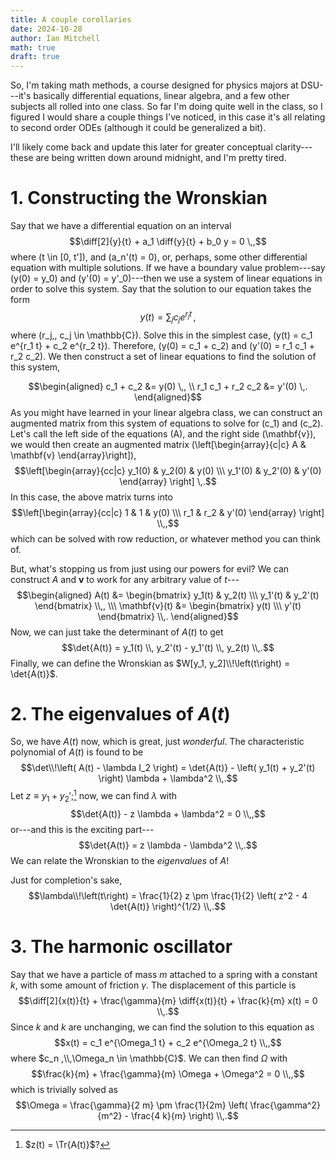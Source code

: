 ```yaml
---
title: A couple corollaries
date: 2024-10-28
author: Ian Mitchell
math: true
draft: true
---
```


<!--$$\require{textmacros}$$
$$\newcommand{\diff}[3][{}]{\frac{d^#1 #2}{d #3^#1}}$$
$$\newcommand{\dl}[2][{}]{\, d#2^#1}$$
$$\DeclareMathOperator{\Tr}{Tr}$$-->

So, I'm taking math methods, a course designed for physics majors at DSU---it's
basically differential equations, linear algebra, and a few other subjects all
rolled into one class. So far I'm doing quite well in the class, so I figured I
would share a couple things I've noticed, in this case it's all relating to
second order ODEs (although it could be generalized a bit).

I'll likely come back and update this later for greater conceptual
clarity---these are being written down around midnight, and I'm pretty tired.


# 1. Constructing the Wronskian
Say that we have a differential equation on an interval
$$\diff[2]{y}{t} + a_1 \diff{y}{t} + b_0 y = 0 \,,$$
where \(t \in [0, t']\), and \(a_n'(t) = 0\), or, perhaps, some other differential equation with multiple solutions. If we
have a boundary value problem---say \(y(0) = y_0\) and \(y'(0) = y'_0\)---then we
use a system of linear equations in order to solve this system. Say that the
solution to our equation takes the form
$$y(t) = \sum_j c_j e^{r_j t} \,,$$
where \(r_j\,\, c_j \in \mathbb{C}\). Solve this in the simplest case, \(y(t)
= c_1 e^{r_1 t} + c_2 e^{r_2 t}\). Therefore, \(y(0) = c_1 + c_2\)
and \(y'(0) = r_1 c_1 + r_2 c_2\). We then construct a set of linear equations to
find the solution of this system,
<!--For some reason, MathJax is just being *really* weird about how it renders
math---I can't get it to use backslashes properly.-->
$$\begin{aligned}
c_1 + c_2 &= y(0) \,, \\
r_1 c_1 + r_2 c_2 &= y'(0) \,.
\end{aligned}$$
As you might have learned in your linear algebra class, we can construct an
augmented matrix from this system of equations to solve for \(c_1\) and \(c_2\).
Let's call the left side of the equations \(A\), and the right side \(\mathbf{v}\),
we would then create an augmented matrix \(\left[\begin{array}{c|c} A &
\mathbf{v} \end{array}\right]\),
$$\left[\begin{array}{cc|c}
    y_1(0) & y_2(0) &  y(0) \\\
    y_1'(0) & y_2'(0) & y'(0) 
\end{array} \right] \,.$$
In this case, the above matrix turns into
$$\left[\begin{array}{cc|c}
    1 & 1 &  y(0) \\\
    r_1 & r_2 & y'(0) 
\end{array} \right] \\,,$$
which can be solved with row reduction, or whatever method you can think of.

But, what's stopping us from just using our powers for evil? We can construct
$A$ and $\mathbf{v}$ to work for any arbitrary value of $t$---
$$\begin{aligned}
A(t) &= \begin{bmatrix} y_1(t) & y_2(t) \\\ y_1'(t) & y_2'(t) \end{bmatrix} \\,, \\\
\mathbf{v}(t) &= \begin{bmatrix} y(t) \\\ y'(t) \end{bmatrix} \\,.
\end{aligned}$$
Now, we can just take the determinant of $A(t)$ to get
$$\det{A(t)} = y_1(t) \\, y_2'(t) - y_1'(t) \\, y_2(t) \\,.$$
Finally, we can define the Wronskian as $W[y_1, y_2]\\!\left(t\right) =
\det{A(t)}$.


# 2. The eigenvalues of $A(t)$
So, we have $A(t)$ now, which is great, just *wonderful*. The characteristic
polynomial of $A(t)$ is found to be
$$\det\\!\left( A(t) - \lambda I_2 \right) = \det{A(t)} - \left( y_1(t)
    + y_2'(t) \right) \lambda + \lambda^2 \\,.$$
Let $z \equiv y_1 + y_2'$;[^Tr] now, we can find $\lambda$ with
$$\det{A(t)}  - z \lambda + \lambda^2 = 0 \\,,$$
or---and this is the exciting part---
$$\det{A(t)} = z \lambda - \lambda^2 \\,.$$
We can relate the Wronskian to the *eigenvalues* of $A$!

Just for completion's sake,
$$\lambda\\!\left(t\right) = \frac{1}{2} z \pm \frac{1}{2} \left( z^2 - 4 \det{A(t)} \right)^{1/2} \\,.$$

[^Tr]: $z(t) = \Tr{A(t)}$?


# 3. The harmonic oscillator
Say that we have a particle of mass $m$ attached to a spring with a constant
$k$, with some amount of friction $\gamma$. The displacement of this particle
is
$$\diff[2]{x(t)}{t} + \frac{\gamma}{m} \diff{x(t)}{t} + \frac{k}{m} x(t) = 0 \\,.$$
Since $k$ and $k$ are unchanging, we can find the solution to this equation as
$$x(t) = c_1 e^{\Omega_1 t} + c_2 e^{\Omega_2 t} \\,,$$
where $c_n ,\\,\Omega_n \in \mathbb{C}$. We can then find $\Omega$ with
$$\frac{k}{m} + \frac{\gamma}{m} \Omega + \Omega^2 = 0 \\,,$$
which is trivially solved as
$$\Omega = \frac{\gamma}{2 m} \pm \frac{1}{2m} \left( \frac{\gamma^2}{m^2} - \frac{4 k}{m} \right) \\,.$$

